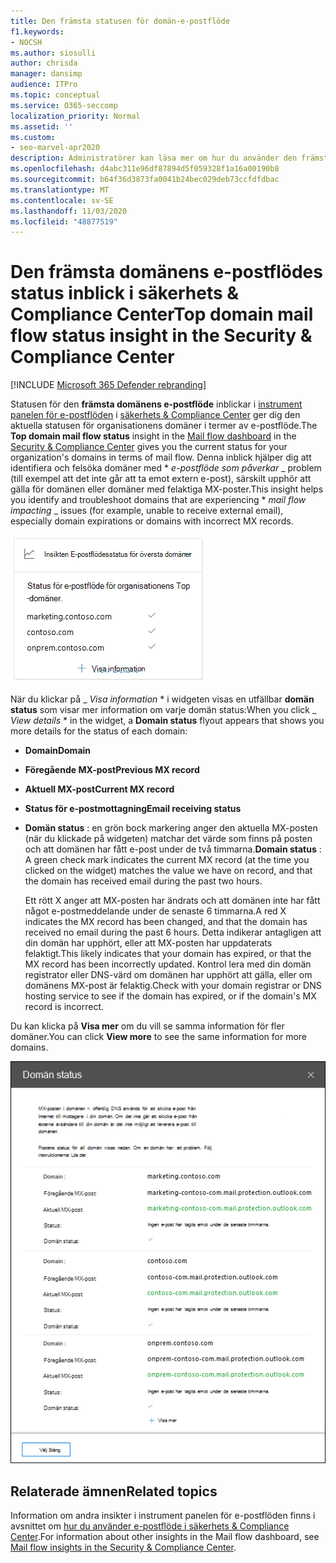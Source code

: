 ```yaml
---
title: Den främsta statusen för domän-e-postflöde
f1.keywords:
- NOCSH
ms.author: siosulli
author: chrisda
manager: dansimp
audience: ITPro
ms.topic: conceptual
ms.service: O365-seccomp
localization_priority: Normal
ms.assetid: ''
ms.custom:
- seo-marvel-apr2020
description: Administratörer kan läsa mer om hur du använder den främsta domänens e-postflödes status inblick i instrument panelen för e-postflöde i säkerhets & efterlevnad för att felsöka e-postproblem i samband med MX-poster i deras e-
ms.openlocfilehash: d4abc311e96df87894d5f059328f1a16a00190b8
ms.sourcegitcommit: b64f36d3873fa0041b24bec029deb73ccfdfdbac
ms.translationtype: MT
ms.contentlocale: sv-SE
ms.lasthandoff: 11/03/2020
ms.locfileid: "48877519"
---
```

# <a name="top-domain-mail-flow-status-insight-in-the-security--compliance-center"></a><span data-ttu-id="bfc63-103">Den främsta domänens e-postflödes status inblick i säkerhets & Compliance Center</span><span class="sxs-lookup"><span data-stu-id="bfc63-103">Top domain mail flow status insight in the Security & Compliance Center</span></span>

[!INCLUDE [Microsoft 365 Defender rebranding](../includes/microsoft-defender-for-office.md)]


<span data-ttu-id="bfc63-104">Statusen för den **främsta domänens e-postflöde** inblickar i [instrument panelen för e-postflöden](mail-flow-insights-v2.md) i [säkerhets & Compliance Center](https://protection.office.com) ger dig den aktuella statusen för organisationens domäner i termer av e-postflöde.</span><span class="sxs-lookup"><span data-stu-id="bfc63-104">The **Top domain mail flow status** insight in the [Mail flow dashboard](mail-flow-insights-v2.md) in the [Security & Compliance Center](https://protection.office.com) gives you the current status for your organization's domains in terms of mail flow.</span></span> <span data-ttu-id="bfc63-105">Denna inblick hjälper dig att identifiera och felsöka domäner med \* *_e-postflöde som påverkar_* _ problem (till exempel att det inte går att ta emot extern e-post), särskilt upphör att gälla för domänen eller domäner med felaktiga MX-poster.</span><span class="sxs-lookup"><span data-stu-id="bfc63-105">This insight helps you identify and troubleshoot domains that are experiencing \* *_mail flow impacting_* _ issues (for example, unable to receive external email), especially domain expirations or domains with incorrect MX records.</span></span>

![Flödes schema för bästa domän status i instrument panelen för e-postflöde i säkerhets & Compliance Center](../../media/mfi-top-domain-mail-flow-status-widget.png)

<span data-ttu-id="bfc63-107">När du klickar på _ *Visa information* \* i widgeten visas en utfällbar **domän status** som visar mer information om varje domän status:</span><span class="sxs-lookup"><span data-stu-id="bfc63-107">When you click _ *View details* \* in the widget, a **Domain status** flyout appears that shows you more details for the status of each domain:</span></span>

- <span data-ttu-id="bfc63-108">**Domain**</span><span class="sxs-lookup"><span data-stu-id="bfc63-108">**Domain**</span></span>
- <span data-ttu-id="bfc63-109">**Föregående MX-post**</span><span class="sxs-lookup"><span data-stu-id="bfc63-109">**Previous MX record**</span></span>
- <span data-ttu-id="bfc63-110">**Aktuell MX-post**</span><span class="sxs-lookup"><span data-stu-id="bfc63-110">**Current MX record**</span></span>
- <span data-ttu-id="bfc63-111">**Status för e-postmottagning**</span><span class="sxs-lookup"><span data-stu-id="bfc63-111">**Email receiving status**</span></span>
- <span data-ttu-id="bfc63-112">**Domän status** : en grön bock markering anger den aktuella MX-posten (när du klickade på widgeten) matchar det värde som finns på posten och att domänen har fått e-post under de två timmarna.</span><span class="sxs-lookup"><span data-stu-id="bfc63-112">**Domain status** : A green check mark indicates the current MX record (at the time you clicked on the widget) matches the value we have on record, and that the domain has received email during the past two hours.</span></span>

  <span data-ttu-id="bfc63-113">Ett rött X anger att MX-posten har ändrats och att domänen inte har fått något e-postmeddelande under de senaste 6 timmarna.</span><span class="sxs-lookup"><span data-stu-id="bfc63-113">A red X indicates the MX record has been changed, and that the domain has received no email during the past 6 hours.</span></span> <span data-ttu-id="bfc63-114">Detta indikerar antagligen att din domän har upphört, eller att MX-posten har uppdaterats felaktigt.</span><span class="sxs-lookup"><span data-stu-id="bfc63-114">This likely indicates that your domain has expired, or that the MX record has been incorrectly updated.</span></span> <span data-ttu-id="bfc63-115">Kontrol lera med din domän registrator eller DNS-värd om domänen har upphört att gälla, eller om domänens MX-post är felaktig.</span><span class="sxs-lookup"><span data-stu-id="bfc63-115">Check with your domain registrar or DNS hosting service to see if the domain has expired, or if the domain's MX record is incorrect.</span></span>

<span data-ttu-id="bfc63-116">Du kan klicka på **Visa mer** om du vill se samma information för fler domäner.</span><span class="sxs-lookup"><span data-stu-id="bfc63-116">You can click **View more** to see the same information for more domains.</span></span>

![Den utfällbara informationen i den främsta domänens e-flöde-status inblick](../../media/mfi-top-domain-mail-flow-status-view-details.png)

## <a name="related-topics"></a><span data-ttu-id="bfc63-118">Relaterade ämnen</span><span class="sxs-lookup"><span data-stu-id="bfc63-118">Related topics</span></span>

<span data-ttu-id="bfc63-119">Information om andra insikter i instrument panelen för e-postflöden finns i avsnittet om [hur du använder e-postflöde i säkerhets & Compliance Center](mail-flow-insights-v2.md).</span><span class="sxs-lookup"><span data-stu-id="bfc63-119">For information about other insights in the Mail flow dashboard, see [Mail flow insights in the Security & Compliance Center](mail-flow-insights-v2.md).</span></span>
